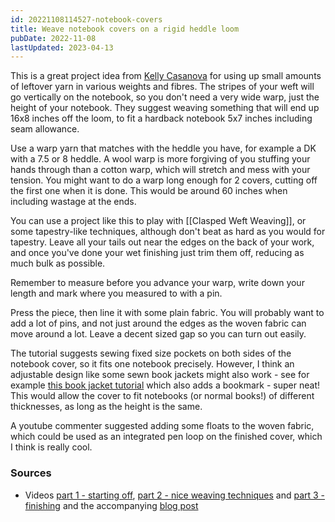 ```yaml
---
id: 20221108114527-notebook-covers
title: Weave notebook covers on a rigid heddle loom
pubDate: 2022-11-08
lastUpdated: 2023-04-13
---
```


This is a great project idea from [Kelly Casanova](https://kellycasanovaweavinglessons.com/) for using up small amounts of leftover yarn in various weights and fibres. The stripes of your weft will go vertically on the notebook, so you don't need a very wide warp, just the height of your notebook. They suggest weaving something that will end up 16x8 inches off the loom, to fit a hardback notebook 5x7 inches including seam allowance.

Use a warp yarn that matches with the heddle you have, for example a DK with a 7.5 or 8 heddle. A wool warp is more forgiving of you stuffing your hands through than a cotton warp, which will stretch and mess with your tension. You might want to do a warp long enough for 2 covers, cutting off the first one when it is done. This would be around 60 inches when including wastage at the ends.

You can use a project like this to play with [[Clasped Weft Weaving]], or some tapestry-like techniques, although don't beat as hard as you would for tapestry. Leave all your tails out near the edges on the back of your work, and once you've done your wet finishing just trim them off, reducing as much bulk as possible.

Remember to measure before you advance your warp, write down your length and mark where you measured to with a pin.

Press the piece, then line it with some plain fabric. You will probably want to add a lot of pins, and not just around the edges as the woven fabric can move around a lot. Leave a decent sized gap so you can turn out easily.

The tutorial suggests sewing fixed size pockets on both sides of the notebook cover, so it fits one notebook precisely. However, I think an adjustable design like some sewn book jackets might also work - see for example [this book jacket tutorial](https://www.petitboutdechou.com/2015/10/diy-japanese-style-adjustable-book-cover.html) which also adds a bookmark - super neat! This would allow the cover to fit notebooks (or normal books!) of different thicknesses, as long as the height is the same.

A youtube commenter suggested adding some floats to the woven fabric, which could be used as an integrated pen loop on the finished cover, which I think is really cool.

### Sources

- Videos [part 1 - starting off](https://www.youtube.com/watch?v=7r7f1cWIAtM), [part 2 - nice weaving techniques](https://www.youtube.com/watch?v=a35fTX2KKvI) and [part 3 - finishing](https://www.youtube.com/watch?v=6BMNuvl7X0g) and the accompanying [blog post](https://kellycasanovaweavinglessons.com/2019/11/stashbuster-woven-notebook-covers.html)
